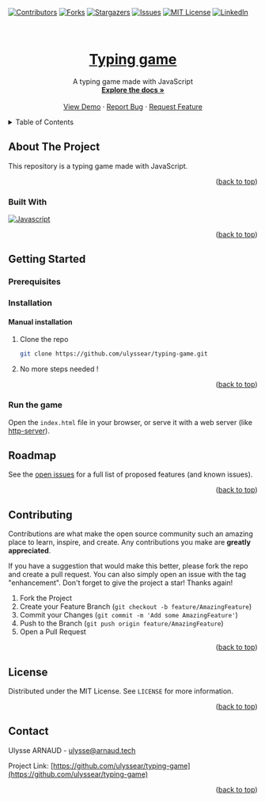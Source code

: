 <a name="readme-top"></a>

[![Contributors][contributors-shield]][contributors-url]
[![Forks][forks-shield]][forks-url]
[![Stargazers][stars-shield]][stars-url]
[![Issues][issues-shield]][issues-url]
[![MIT License][license-shield]][license-url]
[![LinkedIn][linkedin-shield]][linkedin-url]



<!-- PROJECT LOGO -->
<br />
<div align="center">
  <a href="https://github.com/ulyssear/typing-game">
    <h1 align="center">Typing game</h1>
  </a>

  <p align="center">
    A typing game made with JavaScript
    <br />
    <a href="https://github.com/ulyssear/typing-game"><strong>Explore the docs »</strong></a>
    <br />
    <br />
    <a href="https://ulyssear.github.io/typing-game">View Demo</a>
    ·
    <a href="https://github.com/ulyssear/typing-game/issues">Report Bug</a>
    ·
    <a href="https://github.com/ulyssear/typing-game/issues">Request Feature</a>
  </p>
</div>



<!-- TABLE OF CONTENTS -->
<details>
  <summary>Table of Contents</summary>
  <ol>
    <li>
      <a href="#about-the-project">About The Project</a>
      <ul>
        <li><a href="#built-with">Built With</a></li>
      </ul>
    </li>
    <li>
      <a href="#getting-started">Getting Started</a>
      <ul>
        <li><a href="#prerequisites">Prerequisites</a></li>
        <li><a href="#installation">Installation</a></li>
        <li><a href="#run">Run the game</a></li>
      </ul>
    </li>
    <li><a href="#roadmap">Roadmap</a></li>
    <li><a href="#contributing">Contributing</a></li>
    <li><a href="#license">License</a></li>
    <li><a href="#contact">Contact</a></li>
    <!-- <li><a href="#acknowledgments">Acknowledgments</a></li> -->
  </ol>
</details>



<!-- ABOUT THE PROJECT -->
## About The Project

<!-- TODO : ADD dynamic examples -->

This repository is a typing game made with JavaScript.

<p align="right">(<a href="#readme-top">back to top</a>)</p>



### Built With

[![Javascript][Javascript-shield]][Javascript-url]


<p align="right">(<a href="#readme-top">back to top</a>)</p>



<!-- GETTING STARTED -->
## Getting Started



### Prerequisites



### Installation

#### Manual installation

1. Clone the repo
   ```sh
   git clone https://github.com/ulyssear/typing-game.git
   ```
2. No more steps needed !

<p align="right">(<a href="#readme-top">back to top</a>)</p>


### Run the game

Open the `index.html` file in your browser, or serve it with a web server (like [http-server](https://www.npmjs.com/package/http-server)).


<!-- ROADMAP -->
## Roadmap

<!-- TODO : ADD roadmap
- [ ] Feature 1
- [ ] Feature 2
- [ ] Feature 3
    - [ ] Nested Feature
-->
See the [open issues](https://github.com/ulyssear/typing-game/issues) for a full list of proposed features (and known issues).

<p align="right">(<a href="#readme-top">back to top</a>)</p>



<!-- CONTRIBUTING -->
## Contributing

Contributions are what make the open source community such an amazing place to learn, inspire, and create. Any contributions you make are **greatly appreciated**.

If you have a suggestion that would make this better, please fork the repo and create a pull request. You can also simply open an issue with the tag "enhancement".
Don't forget to give the project a star! Thanks again!

1. Fork the Project
2. Create your Feature Branch (`git checkout -b feature/AmazingFeature`)
3. Commit your Changes (`git commit -m 'Add some AmazingFeature'`)
4. Push to the Branch (`git push origin feature/AmazingFeature`)
5. Open a Pull Request

<p align="right">(<a href="#readme-top">back to top</a>)</p>



<!-- LICENSE -->
## License

Distributed under the MIT License. See `LICENSE` for more information.

<p align="right">(<a href="#readme-top">back to top</a>)</p>



<!-- CONTACT -->
## Contact

Ulysse ARNAUD - ulysse@arnaud.tech

Project Link: [https://github.com/ulyssear/typing-game](https://github.com/ulyssear/typing-game)

<p align="right">(<a href="#readme-top">back to top</a>)</p>


<!-- MARKDOWN LINKS & IMAGES -->
<!-- https://www.markdownguide.org/basic-syntax/#reference-style-links -->
[contributors-shield]: https://img.shields.io/github/contributors/ulyssear/typing-game.svg?style=for-the-badge
[contributors-url]: https://github.com/ulyssear/typing-game/graphs/contributors
[forks-shield]: https://img.shields.io/github/forks/ulyssear/typing-game.svg?style=for-the-badge
[forks-url]: https://github.com/ulyssear/typing-game/network/members
[stars-shield]: https://img.shields.io/github/stars/ulyssear/typing-game.svg?style=for-the-badge
[stars-url]: https://github.com/ulyssear/typing-game/stargazers
[issues-shield]: https://img.shields.io/github/issues/ulyssear/typing-game.svg?style=for-the-badge
[issues-url]: https://github.com/ulyssear/typing-game/issues
[license-shield]: https://img.shields.io/github/license/ulyssear/typing-game.svg?style=for-the-badge
[license-url]: https://github.com/ulyssear/typing-game/blob/master/LICENSE
[linkedin-shield]: https://img.shields.io/badge/-LinkedIn-black.svg?style=for-the-badge&logo=linkedin&colorB=555
[linkedin-url]: https://linkedin.com/in/ulyssearnaud
[JavaScript-shield]: https://img.shields.io/badge/JavaScript-323330?style=for-the-badge&logo=javascript&logoColor=F7DF1E
[JavaScript-url]: https://www.javascript.com/
